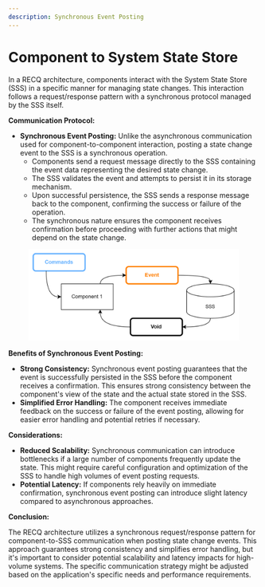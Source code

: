 ```yaml
---
description: Synchronous Event Posting
---
```


# Component to System State Store

In a RECQ architecture, components interact with the System State Store (SSS) in a specific manner for managing state changes. This interaction follows a request/response pattern with a synchronous protocol managed by the SSS itself.

**Communication Protocol:**

* **Synchronous Event Posting:** Unlike the asynchronous communication used for component-to-component interaction, posting a state change event to the SSS is a synchronous operation.
  * Components send a request message directly to the SSS containing the event data representing the desired state change.
  * The SSS validates the event and attempts to persist it in its storage mechanism.
  * Upon successful persistence, the SSS sends a response message back to the component, confirming the success or failure of the operation.
  * The synchronous nature ensures the component receives confirmation before proceeding with further actions that might depend on the state change.

<figure><img src="../../.gitbook/assets/image (27).png" alt=""><figcaption></figcaption></figure>

**Benefits of Synchronous Event Posting:**

* **Strong Consistency:** Synchronous event posting guarantees that the event is successfully persisted in the SSS before the component receives a confirmation. This ensures strong consistency between the component's view of the state and the actual state stored in the SSS.
* **Simplified Error Handling:** The component receives immediate feedback on the success or failure of the event posting, allowing for easier error handling and potential retries if necessary.

**Considerations:**

* **Reduced Scalability:** Synchronous communication can introduce bottlenecks if a large number of components frequently update the state. This might require careful configuration and optimization of the SSS to handle high volumes of event posting requests.
* **Potential Latency:** If components rely heavily on immediate confirmation, synchronous event posting can introduce slight latency compared to asynchronous approaches.

**Conclusion:**

The RECQ architecture utilizes a synchronous request/response pattern for component-to-SSS communication when posting state change events. This approach guarantees strong consistency and simplifies error handling, but it's important to consider potential scalability and latency impacts for high-volume systems. The specific communication strategy might be adjusted based on the application's specific needs and performance requirements.

